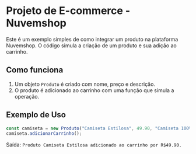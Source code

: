 # Projeto de E-commerce - Nuvemshop

Este é um exemplo simples de como integrar um produto na plataforma Nuvemshop. O código simula a criação de um produto e sua adição ao carrinho.

## Como funciona
1. Um objeto `Produto` é criado com nome, preço e descrição.
2. O produto é adicionado ao carrinho com uma função que simula a operação.

## Exemplo de Uso
```javascript
const camiseta = new Produto("Camiseta Estilosa", 49.90, "Camiseta 100% algodão.");
camiseta.adicionarCarrinho();
```
Saída: `Produto Camiseta Estilosa adicionado ao carrinho por R$49.90.`
